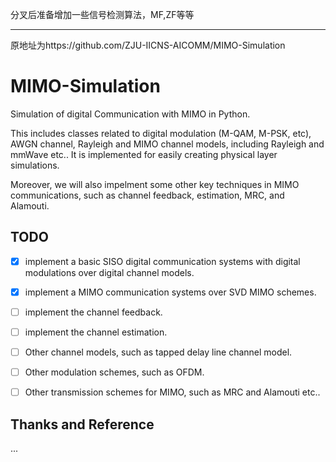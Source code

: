 分叉后准备增加一些信号检测算法，MF,ZF等等
________________________________________________________________________________________
原地址为https://github.com/ZJU-IICNS-AICOMM/MIMO-Simulation
# MIMO-Simulation
Simulation of digital Communication with MIMO in Python.

This includes classes related to digital modulation (M-QAM, M-PSK, etc), AWGN channel, Rayleigh and MIMO channel models, including Rayleigh and mmWave etc.. It is implemented for easily creating physical layer simulations.

Moreover, we will also impelment some other key techniques in MIMO communications, such as channel feedback, estimation, MRC, and Alamouti. 


## TODO
- [x] implement a basic SISO digital communication systems with digital modulations over digital channel models.
- [x] implement a MIMO communication systems over SVD MIMO schemes.
- [ ] implement the channel feedback. 
- [ ] implement the channel estimation.
- [ ] Other channel models, such as tapped delay line channel model.
- [ ] Other modulation schemes, such as OFDM.
- [ ] Other transmission schemes for MIMO, such as MRC and Alamouti etc..


## Thanks and Reference
...